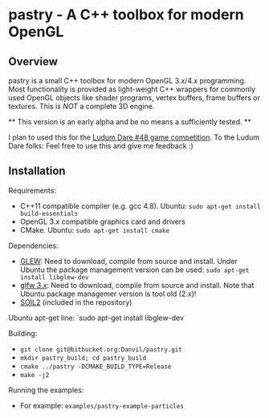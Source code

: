 pastry - A C++ toolbox for modern OpenGL
====


Overview
----

pastry is a small C&#43;&#43; toolbox for modern OpenGL 3.x/4.x programming.
Most functionality is provided as light-weight C&#43;&#43; wrappers for commonly used OpenGL objects like shader programs, vertex buffers, frame buffers or textures.
This is *NOT* a complete 3D engine. 

** This version is an early alpha and be no means a sufficiently tested. **

I plan to used this for the [Ludum Dare #48 game competition](http://www.ludumdare.com/compo/).
To the Ludum Dare folks: Feel free to use this and give me feedback :)


Installation
----

Requirements:

* C++11 compatible compiler (e.g. gcc 4.8). Ubuntu: `sudo apt-get install build-essentials`
* OpenGL 3.x compatible graphics card and drivers
* CMake. Ubuntu: `sudo apt-get install cmake`

Dependencies:

* [GLEW](http://glew.sourceforge.net/): Need to download, compile from source and install. Under Ubuntu the package management version can be used: `sudo apt-get install libglew-dev`
* [glfw 3.x](http://www.glfw.org/): Need to download, compile from source and install. Note that Ubuntu package managemer version is tool old (2.x)!
* [SOIL2](https://bitbucket.org/SpartanJ/soil2) (included in the repository)

Ubuntu apt-get line:
`sudo apt-get install libglew-dev

Building:

* `git clone git@bitbucket.org:Danvil/pastry.git`
* `mkdir pastry_build; cd pastry_build`
* `cmake ../pastry -DCMAKE_BUILD_TYPE=Release`
* `make -j2`

Running the examples:

 * For example: `examples/pastry-example-particles`
